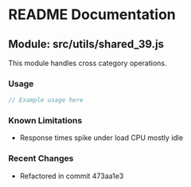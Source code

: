 # README Documentation

## Module: src/utils/shared_39.js

This module handles cross category operations.

### Usage

```javascript
// Example usage here
```

### Known Limitations

- Response times spike under load CPU mostly idle

### Recent Changes

- Refactored in commit 473aa1e3
